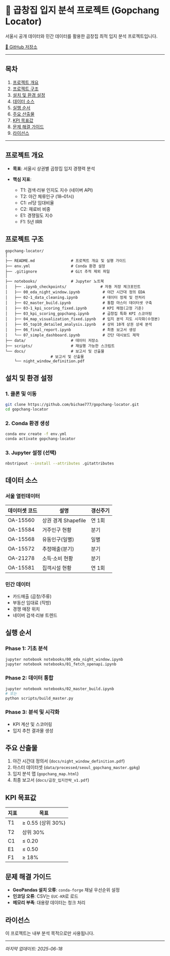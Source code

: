 # 🍖 곱창집 입지 분석 프로젝트 (Gopchang Locator)

서울시 공개 데이터와 민간 데이터를 활용한 곱창집 최적 입지 분석 프로젝트입니다.

[📂 GitHub 저장소](https://github.com/bichae777/gopchang-locator)

---

## 목차

1. [프로젝트 개요](#프로젝트-개요)
2. [프로젝트 구조](#프로젝트-구조)
3. [설치 및 환경 설정](#설치-및-환경-설정)
4. [데이터 소스](#데이터-소스)
5. [실행 순서](#실행-순서)
6. [주요 산출물](#주요-산출물)
7. [KPI 목표값](#kpi-목표값)
8. [문제 해결 가이드](#문제-해결-가이드)
9. [라이선스](#라이선스)

---

## 프로젝트 개요

* **목표**: 서울시 상권별 곱창집 입지 경쟁력 분석
* **핵심 지표**:

  * T1: 검색·리뷰 인지도 지수 (네이버 API)
  * T2: 야간 체류인구 (18–01시)
  * C1: ㎡당 임대비율
  * C2: 재료비 비중
  * E1: 경쟁밀도 지수
  * F1: 5년 IRR

## 프로젝트 구조

```
gopchang-locator/
│
├── README.md                # 프로젝트 개요 및 실행 가이드
├── env.yml                  # Conda 환경 설정
├── .gitignore               # Git 추적 제외 파일
│
├── notebooks/               # Jupyter 노트북
│   ├── .ipynb_checkpoints/               # 자동 저장 체크포인트
│   ├── 00_eda_night_window.ipynb          # 야간 시간대 정의 EDA
│   ├── 02-1_data_cleaning.ipynb           # 데이터 정제 및 전처리
│   ├── 02_master_build.ipynb              # 통합 마스터 데이터셋 구축
│   ├── 03-1_kpi_scoring_fixed.ipynb       # KPI 채점(고정 기준)
│   ├── 03_kpi_scoring_gopchang.ipynb      # 곱창집 특화 KPI 스코어링
│   ├── 04_map_visualization_fixed.ipynb   # 입지 분석 지도 시각화(수정본)
│   ├── 05_top10_detailed_analysis.ipynb   # 상위 10개 상권 상세 분석
│   ├── 06_final_report.ipynb              # 최종 보고서 생성
│   └── 07_simple_dashboard.ipynb          # 간단 대시보드 제작
├── data/                    # 데이터 저장소
├── scripts/                 # 재실행 가능한 스크립트
└── docs/                    # 보고서 및 산출물
                    # 보고서 및 산출물
    └── night_window_definition.pdf
```

## 설치 및 환경 설정

### 1. 클론 및 이동

```bash
git clone https://github.com/bichae777/gopchang-locator.git
cd gopchang-locator
```

### 2. Conda 환경 생성

```bash
conda env create -f env.yml
conda activate gopchang-locator
```

### 3. Jupyter 설정 (선택)

```bash
nbstripout --install --attributes .gitattributes
```

## 데이터 소스

### 서울 열린데이터

| 데이터셋 코드  | 설명              | 갱신주기 |
| -------- | --------------- | ---- |
| OA-15560 | 상권 경계 Shapefile | 연 1회 |
| OA-15584 | 거주인구 현황         | 분기   |
| OA-15568 | 유동인구(일별)        | 일별   |
| OA-15572 | 추정매출(분기)        | 분기   |
| OA-21278 | 소득·소비 현황        | 분기   |
| OA-15581 | 집객시설 현황         | 연 1회 |

### 민간 데이터

* 카드매출 (곱창/주류)
* 부동산 임대료 (직방)
* 경쟁 매장 위치
* 네이버 검색·리뷰 트렌드

## 실행 순서

### Phase 1: 기초 분석

```bash
jupyter notebook notebooks/00_eda_night_window.ipynb
jupyter notebook notebooks/01_fetch_openapi.ipynb
```

### Phase 2: 데이터 통합

```bash
jupyter notebook notebooks/02_master_build.ipynb
# 또는
python scripts/build_master.py
```

### Phase 3: 분석 및 시각화

* KPI 계산 및 스코어링
* 입지 추천 결과물 생성

## 주요 산출물

1. 야간 시간대 정의서 (`docs/night_window_definition.pdf`)
2. 마스터 데이터셋 (`data/processed/seoul_gopchang_master.gpkg`)
3. 입지 분석 맵 (`gopchang_map.html`)
4. 최종 보고서 (`docs/곱창_입지전략_v1.pdf`)

## KPI 목표값

| 지표 | 목표              |
| -- | --------------- |
| T1 | ≥ 0.55 (상위 30%) |
| T2 | 상위 30%          |
| C1 | ≤ 0.20          |
| E1 | ≤ 0.50          |
| F1 | ≥ 18%           |

## 문제 해결 가이드

* **GeoPandas 설치 오류**: `conda-forge` 채널 우선순위 설정
* **인코딩 오류**: CSV는 `EUC-KR`로 로드
* **메모리 부족**: 대용량 데이터는 청크 처리

## 라이선스

이 프로젝트는 내부 분석 목적으로만 사용됩니다.

---

*마지막 업데이트: 2025-06-18*
